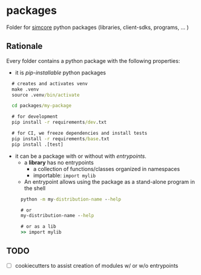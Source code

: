 # packages

Folder for [simcore] python packages (libraries, client-sdks, programs, ... )

## Rationale

Every folder contains a python package with the following properties:

- it is *pip-installable* python packages

```cmd
  # creates and activates venv
  make .venv
  source .venv/bin/activate

  cd packages/my-package

  # for development
  pip install -r requirements/dev.txt

  # for CI, we freeze dependencies and install tests
  pip install -r requirements/base.txt
  pip install .[test]
```

- it can be a package with or without with *entrypoints*.
  - a **library** has no entrypoints
    - a collection of functions/classes organized in namespaces
    - importable: ``import mylib``
  - An entrypoint allows using the package as a stand-alone program in the shell
  ```cmd
    python -m my-distribution-name --help

    # or
    my-distribution-name --help

    # or as a lib
    >> import mylib
  ```


## TODO

  - [ ] cookiecutters to assist creation of modules w/ or w/o entrypoints


[simcore]:https://github.com/pcrespov/osparc-simcore
